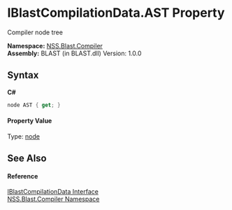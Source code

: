 # IBlastCompilationData.AST Property 
 

Compiler node tree

**Namespace:**&nbsp;<a href="N_NSS_Blast_Compiler">NSS.Blast.Compiler</a><br />**Assembly:**&nbsp;BLAST (in BLAST.dll) Version: 1.0.0

## Syntax

**C#**<br />
``` C#
node AST { get; }
```


#### Property Value
Type: <a href="T_NSS_Blast_Compiler_node">node</a>

## See Also


#### Reference
<a href="T_NSS_Blast_Compiler_IBlastCompilationData">IBlastCompilationData Interface</a><br /><a href="N_NSS_Blast_Compiler">NSS.Blast.Compiler Namespace</a><br />